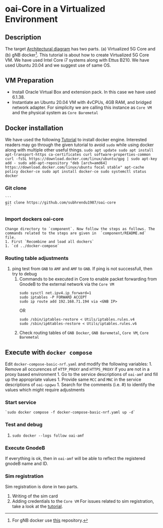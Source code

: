 # oai-Core in a Virtualized Environment
## Description
The target [Architectural diagram](https://app.diagrams.net/#G1q0MFS9GiIhezv8m8cm3Iom4RxhzoIJfL) has two parts. (a) Virtualized 5G Core and (b) gNB docker[^1]. This tutorial is about how to create Virtualized 5G Core VM. We have used Intel Core i7 systems along with Ettus B210. We have used Ubuntu 20.04 and we suggest use of same OS.

[^1]: For gNB docker use [this](https://github.com/subhrendu1987/oai-gnodeb) repository.
## VM Preparation
* Install Oracle Virtual Box and extension pack. In this case we have used 6.1.38.
* Instantiate an Ubuntu 20.04 VM with 4vCPUs, 4GB RAM, and bridged network adapter. For simplicity we are calling this instance as `Core VM` and the physical system as `Core Baremetal`
## Docker installation
We have used the following [Tutorial](https://www.digitalocean.com/community/tutorials/how-to-install-and-use-docker-on-ubuntu-20-04) to install docker engine. Interested readers may go through the given tutorial to avoid `sudo` while using docker along with multiple other useful things.
	```
	sudo apt update
	sudo apt install apt-transport-https ca-certificates curl software-properties-common
	curl -fsSL https://download.docker.com/linux/ubuntu/gpg | sudo apt-key add -
	sudo add-apt-repository "deb [arch=amd64] https://download.docker.com/linux/ubuntu focal stable"
	apt-cache policy docker-ce
	sudo apt install docker-ce
	sudo systemctl status docker
	```
### Git clone
	```
	git clone https://github.com/subhrendu1987/oai-core
	```
### Import dockers oai-core
	Change directory to `component`. Now follow the steps as follows. The commands related to the steps are given in  `component/README.md` file.
	1. First `Recombine and load all dockers`
	1. `cd ../docker-compose`
### Routing table adjustments
1. ping test from `GNB` to `AMF` and `AMF` to `GNB`. If ping is not successfull, then try to debug
	1. Commands to be executed in Core to enable packet forwarding from GnodeB to the external network via the `Core VM`
		```
		sudo sysctl net.ipv4.ip_forward=1
		sudo iptables -P FORWARD ACCEPT
		sudo ip route add 192.168.71.194 via <GNB IP>
		```
		OR
		```
		sudo /sbin/iptables-restore < Utils/iptables.rules.v4
		sudo /sbin/ip6tables-restore < Utils/iptables.rules.v6
		```
	1. Check routing tables of `GNB Docker`, `GNB Baremetal`, `Core VM`, `Core Baremetal`
## Execute with `docker compose`
Edit `docker-compose-basic-nrf.yaml` and modify the following variables:
	1. Remove all occurences of `HTTP_PROXY` and `HTTPS_PROXY` if you are not in a proxy based environment
	1. Go to the service descriptions of `oai-amf` and fill up the appropriate values
	1. Provide same `MCC` and `MNC` in the service descriptions of `oai-spgwu`
	1. Search for the comments (i.e. #) to identify the values which might require adjustments

### Start service
	`sudo docker compose -f docker-compose-basic-nrf.yaml up -d`
### Test and debug
1. `sudo docker --logs follow oai-amf`
### Execute GnodeB
If everything is ok, then in `oai-amf` will be able to reflect the registered gnodeB name and ID.
### Sim registration
Sim registration is done in two parts. 
1. Writing of the sim card
1. Adding credentials to the `Core VM`
For issues related to sim registration, take a look at the [tutorial](https://github.com/subhrendu1987/oaisetup/tree/main/UE).